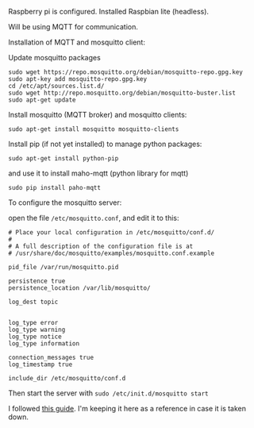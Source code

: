 Raspberry pi is configured. Installed Raspbian lite (headless). 

Will be using MQTT for communication.

Installation of MQTT and mosquitto client:

Update mosquitto packages
```
sudo wget https://repo.mosquitto.org/debian/mosquitto-repo.gpg.key
sudo apt-key add mosquitto-repo.gpg.key
cd /etc/apt/sources.list.d/
sudo wget http://repo.mosquitto.org/debian/mosquitto-buster.list
sudo apt-get update
```


Install mosquitto (MQTT broker) and mosquitto clients:

```
sudo apt-get install mosquitto mosquitto-clients
```


Install pip (if not yet installed) to manage python packages:

```
sudo apt-get install python-pip
```

and use it to install maho-mqtt (python library for mqtt)

```
sudo pip install paho-mqtt
```



To configure the mosquitto server:

open the file `/etc/mosquitto.conf`, and edit it to this:

```
# Place your local configuration in /etc/mosquitto/conf.d/
#
# A full description of the configuration file is at
# /usr/share/doc/mosquitto/examples/mosquitto.conf.example

pid_file /var/run/mosquitto.pid

persistence true
persistence_location /var/lib/mosquitto/

log_dest topic


log_type error
log_type warning
log_type notice
log_type information

connection_messages true
log_timestamp true

include_dir /etc/mosquitto/conf.d
```


Then start the server with `sudo /etc/init.d/mosquitto start`





I followed [this guide](https://www.switchdoc.com/2018/02/tutorial-installing-and-testing-mosquitto-mqtt-on-raspberry-pi/). I'm keeping it here as a reference in case it is taken down.
